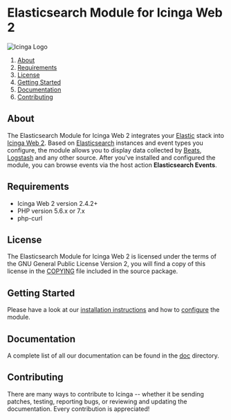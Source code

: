 # Elasticsearch Module for Icinga Web 2

![Icinga Logo](https://www.icinga.com/wp-content/uploads/2014/06/icinga_logo.png)

1. [About](#about)
2. [Requirements](#requirements)
3. [License](#license)
4. [Getting Started](#getting-started)
5. [Documentation](#documentation)
6. [Contributing](#contributing)

## About

The Elasticsearch Module for Icinga Web 2 integrates your [Elastic](https://www.elastic.co/) stack into
[Icinga Web 2](https://www.icinga.org/products/icinga-web-2/). Based on
[Elasticsearch](https://www.elastic.co/products/elasticsearch) instances and event types you configure, the module
allows you to display data collected by [Beats](https://www.elastic.co/products/beats),
[Logstash](https://www.elastic.co/products/logstash) and any other source. After you've installed and configured the
module, you can browse events via the host action **Elasticsearch Events**.

## Requirements

* Icinga Web 2 version 2.4.2+
* PHP version 5.6.x or 7.x
* php-curl

## License

The Elasticsearch Module for Icinga Web 2 is licensed under the terms of the GNU
General Public License Version 2, you will find a copy of this license in the
[COPYING](COPYING) file included in the source package.

## Getting Started

Please have a look at our [installation instructions](doc/01-Installation.md) and how to
[configure](doc/02-Configuration.md) the module.

## Documentation

A complete list of all our documentation can be found in the [doc](doc/) directory.

## Contributing

There are many ways to contribute to Icinga -- whether it be sending patches,
testing, reporting bugs, or reviewing and updating the documentation. Every
contribution is appreciated!
